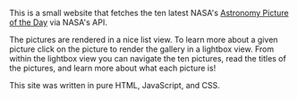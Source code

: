 This is a small website that fetches the ten latest NASA's [Astronomy Picture of the Day](http://apod.nasa.gov/apod/astropix.html) via NASA's API. 

The pictures are rendered in a nice list view. To learn more about a given picture click on the picture to render the gallery in a lightbox view. From within the lightbox view you can navigate the ten pictures, read the titles of the pictures, and learn more about what each picture is!

This site was written in pure HTML, JavaScript, and CSS.
